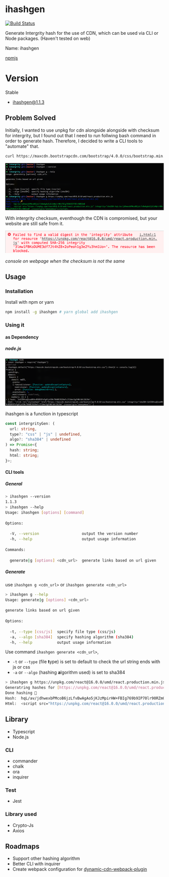 # ihashgen

[![Build Status](https://travis-ci.org/superoo7/intergrity_gen.svg?branch=master)](https://travis-ci.org/superoo7/intergrity_gen)

Generate Intergrity hash for the use of CDN, which can be used via CLI or Node packages. (Haven't tested on web)

Name: ihashgen

[npmjs](https://www.npmjs.com/package/ihashgen)

# Version

Stable

- ihashgen@1.1.3

## Problem Solved

Initially, I wanted to use unpkg for cdn alongside alongside with checksum for intergrity, but I found out that I need to run follwing bash command in order to generate hash. Therefore, I decided to write a CLI tools to "automate" that.

```bash
curl https://maxcdn.bootstrapcdn.com/bootstrap/4.0.0/css/bootstrap.min.css | openssl dgst -sha384 -binary | openssl base64 -A
```

![](assets/sample.png)

With intergrity checksum, eventhough the CDN is compromised, but your website are still safe from it.

![](assets/intergrity.png)

_console on webpage when the checksum is not the same_

## Usage

### Installation

Install with npm or yarn

```bash
npm install -g ihashgen # yarn global add ihashgen
```

### Using it

#### as Dependency

##### node.js

![](assets/node.png)

ihashgen is a function in typescript

```ts
const intergrityGen: (
  url: string,
  type?: "css" | "js" | undefined,
  algo?: "sha384" | undefined
) => Promise<{
  hash: string;
  html: string;
}>;
```

#### CLI tools

##### General

```bash
> ihashgen --version
1.1.3
> ihashgen --help
Usage: ihashgen [options] [command]

Options:

  -V, --version                   output the version number
  -h, --help                      output usage information

Commands:

  generate|g [options] <cdn_url>  generate links based on url given
```

##### Generate

use `ihashgen g <cdn_url>` or `ihashgen generate <cdn_url>`

```bash
> ihashgen g --help
Usage: generate|g [options] <cdn_url>

generate links based on url given

Options:

  -t, --type [css/js]  specify file type (css/js)
  -a, --algo [sha384]  specify hashing algorithm (sha384)
  -h, --help           output usage information
```

Use command `ihashgen generate <cdn_url>`,

- `-t` or `--type` (file **t**ype) is set to default to check the url string ends with js or css
- `-a` or `--algo` (hashing **a**lgorithm used) is set to sha384

```bash
> ihashgen g https://unpkg.com/react@16.0.0/umd/react.production.min.js -t js -a sha384
Generatring hashes for [https://unpkg.com/react@16.0.0/umd/react.production.min.js]
Done hashing 🔑
Hash:  hqL/av/jdhwexbPMcoB6jzLfvBwAgAo5jKJzMpirHW+FBIg769b9IP70lr90RZm0
Html:  <script src="https://unpkg.com/react@16.0.0/umd/react.production.min.js" integrity="sha384-hqL/av/jdhwexbPMcoB6jzLfvBwAgAo5jKJzMpirHW+FBIg769b9IP70lr90RZm0" crossorigin="anonymous"></script>
```

## Library

- Typescript
- Node.js

### CLI

- commander
- chalk
- ora
- inquirer

### Test

- Jest

### Library used

- Crypto-Js
- Axios

## Roadmaps

- Support other hashing algorithm
- Better CLI with inquirer
- Create webpack configuration for [dynamic-cdn-webpack-plugin](https://www.npmjs.com/package/dynamic-cdn-webpack-plugin)
